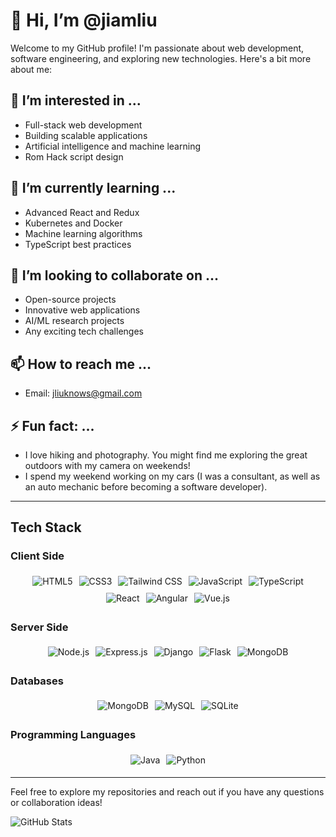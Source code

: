 # 👋 Hi, I’m @jiamliu

Welcome to my GitHub profile! I'm passionate about web development, software engineering, and exploring new technologies. Here's a bit more about me:

## 👀 I’m interested in ...
- Full-stack web development
- Building scalable applications
- Artificial intelligence and machine learning
- Rom Hack script design

## 🌱 I’m currently learning ...
- Advanced React and Redux
- Kubernetes and Docker
- Machine learning algorithms
- TypeScript best practices

## 💞️ I’m looking to collaborate on ...
- Open-source projects
- Innovative web applications
- AI/ML research projects
- Any exciting tech challenges

## 📫 How to reach me ...
- Email: [jliuknows@gmail.com](mailto:jiamliu@example.com)

## ⚡ Fun fact: ...
- I love hiking and photography. You might find me exploring the great outdoors with my camera on weekends!
- I spend my weekend working on my cars (I was a consultant, as well as an auto mechanic before becoming a software developer).

---

## Tech Stack

### Client Side
<div style="display: flex; flex-wrap: wrap; justify-content: center; align-items: center;">
  <img src="https://img.shields.io/badge/HTML5-E34F26?style=for-the-badge&logo=html5&logoColor=white" alt="HTML5" style="margin: 5px;"/>
  <img src="https://img.shields.io/badge/CSS3-1572B6?style=for-the-badge&logo=css3&logoColor=white" alt="CSS3" style="margin: 5px;"/>
  <img src="https://img.shields.io/badge/Tailwind_CSS-38B2AC?style=for-the-badge&logo=tailwind-css&logoColor=white" alt="Tailwind CSS" style="margin: 5px;"/>
  <img src="https://img.shields.io/badge/JavaScript-F7DF1E?style=for-the-badge&logo=javascript&logoColor=black" alt="JavaScript" style="margin: 5px;"/>
  <img src="https://img.shields.io/badge/TypeScript-007ACC?style=for-the-badge&logo=typescript&logoColor=white" alt="TypeScript" style="margin: 5px;"/>
  <img src="https://img.shields.io/badge/React-61DAFB?style=for-the-badge&logo=react&logoColor=black" alt="React" style="margin: 5px;"/>
  <img src="https://img.shields.io/badge/Angular-DD0031?style=for-the-badge&logo=angular&logoColor=white" alt="Angular" style="margin: 5px;"/>
  <img src="https://img.shields.io/badge/Vue-4FC08D?style=for-the-badge&logo=vue.js&logoColor=white" alt="Vue.js" style="margin: 5px;"/>
</div>

### Server Side
<div style="display: flex; flex-wrap: wrap; justify-content: center; align-items: center;">
  <img src="https://img.shields.io/badge/Node.js-339933?style=for-the-badge&logo=node.js&logoColor=white" alt="Node.js" style="margin: 5px;"/>
  <img src="https://img.shields.io/badge/Express.js-000000?style=for-the-badge&logo=express&logoColor=white" alt="Express.js" style="margin: 5px;"/>
  <img src="https://img.shields.io/badge/Django-092E20?style=for-the-badge&logo=django&logoColor=white" alt="Django" style="margin: 5px;"/>
  <img src="https://img.shields.io/badge/Flask-000000?style=for-the-badge&logo=flask&logoColor=white" alt="Flask" style="margin: 5px;"/>
  <img src="https://img.shields.io/badge/MongoDB-47A248?style=for-the-badge&logo=mongodb&logoColor=white" alt="MongoDB" style="margin: 5px;"/>
</div>

### Databases
<div style="display: flex; flex-wrap: wrap; justify-content: center; align-items: center;">
  <img src="https://img.shields.io/badge/MongoDB-47A248?style=for-the-badge&logo=mongodb&logoColor=white" alt="MongoDB" style="margin: 5px;"/>
  <img src="https://img.shields.io/badge/MySQL-4479A1?style=for-the-badge&logo=mysql&logoColor=white" alt="MySQL" style="margin: 5px;"/>
  <img src="https://img.shields.io/badge/SQLite-003B57?style=for-the-badge&logo=sqlite&logoColor=white" alt="SQLite" style="margin: 5px;"/>
</div>

### Programming Languages
<div style="display: flex; flex-wrap: wrap; justify-content: center; align-items: center;">
  <img src="https://img.shields.io/badge/Java-007396?style=for-the-badge&logo=java&logoColor=white" alt="Java" style="margin: 5px;"/>
  <img src="https://img.shields.io/badge/Python-3776AB?style=for-the-badge&logo=python&logoColor=white" alt="Python" style="margin: 5px;"/>
</div>

---

Feel free to explore my repositories and reach out if you have any questions or collaboration ideas!

![GitHub Stats](https://github-readme-stats.vercel.app/api?username=jiamliu&show_icons=true&theme=radical)



